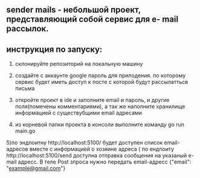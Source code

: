 ## sender mails - небольшой проект, представляющий собой сервис для e- mail рассылок.

## инструкция по запуску:

1) склонируйте репозиторий на локальную машину

2) создайте с аккаунте  google пароль для прилодения. по которому сервис будет иметь доступ к посте с которой будут рассылатться письма

3) откройте проект в ide и заполните email и пароль, и другие поля(помечены комментариями), а так же наполните хранилище информацией с существубщими email адресами

4) из корневой папки проекта в консоли выполните команду go run main.go

5)по эндпоитну http://localhost:5100/ будет доступен список email-адресов вместе с информацией о хозяине адреса (
  по ендпоиту http://localhost:5100/send доступна отправка сообщения на указаный e-mail адресс. В теле Post зпроса нужно передать email-адресс {"email": "example@gmail.com"}

